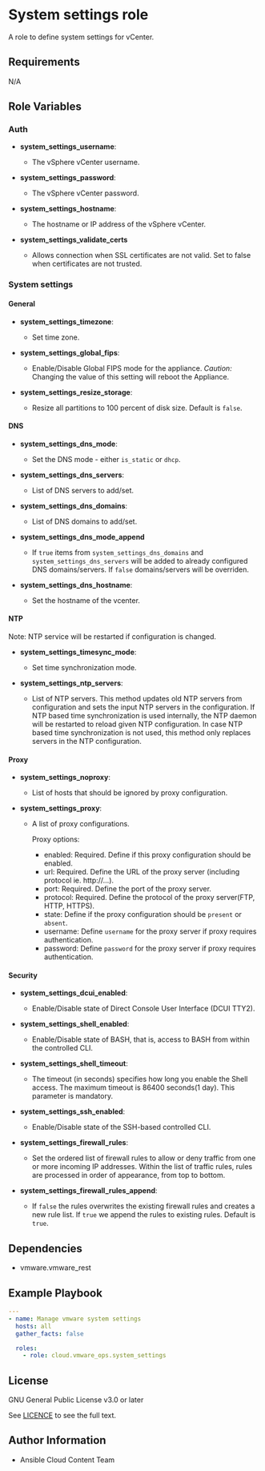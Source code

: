 # System settings role

A role to define system settings for vCenter.

## Requirements

N/A

## Role Variables
### Auth
- **system_settings_username**:
  - The vSphere vCenter username.

- **system_settings_password**:
  - The vSphere vCenter password.

- **system_settings_hostname**:
  - The hostname or IP address of the vSphere vCenter.

- **system_settings_validate_certs**
  - Allows connection when SSL certificates are not valid. Set to false when certificates are not trusted.

### System settings

#### General

- **system_settings_timezone**:
  - Set time zone.

- **system_settings_global_fips**:
  - Enable/Disable Global FIPS mode for the appliance. *Caution:* Changing the value of this setting will reboot the Appliance.

- **system_settings_resize_storage**:
  - Resize all partitions to 100 percent of disk size. Default is `false`.

#### DNS

- **system_settings_dns_mode**:
  - Set the DNS mode - either `is_static` or `dhcp`.

- **system_settings_dns_servers**:
  - List of DNS servers to add/set.

- **system_settings_dns_domains**:
  - List of DNS domains to add/set.

- **system_settings_dns_mode_append**
  - If `true` items from `system_settings_dns_domains` and `system_settings_dns_servers` will be added to already configured DNS domains/servers. If `false` domains/servers will be overriden.

- **system_settings_dns_hostname**:
  - Set the hostname of the vcenter.

#### NTP
Note: NTP service will be restarted if configuration is changed.

- **system_settings_timesync_mode**:
  - Set time synchronization mode.

- **system_settings_ntp_servers**:
  - List of NTP servers. This method updates old NTP servers from configuration and sets the input NTP servers in the configuration. If NTP based time synchronization is used internally, the NTP daemon will be restarted to reload given NTP configuration. In case NTP based time synchronization is not used, this method only replaces servers in the NTP configuration.

#### Proxy

- **system_settings_noproxy**:
  - List of hosts that should be ignored by proxy configuration.

- **system_settings_proxy**:
  - A list of proxy configurations.

    Proxy options:
    * enabled: Required. Define if this proxy configuration should be enabled.
    * url: Required. Define the URL of the proxy server (including protocol ie. http://...).
    * port: Required. Define the port of the proxy server.
    * protocol: Required. Define the protocol of the proxy server(FTP, HTTP, HTTPS).
    * state: Define if the proxy configuration should be `present` or `absent`.
    * username: Define `username` for the proxy server if proxy requires authentication.
    * password: Define `password` for the proxy server if proxy requires authentication.

#### Security
- **system_settings_dcui_enabled**:
  - Enable/Disable state of Direct Console User Interface (DCUI TTY2).

- **system_settings_shell_enabled**:
  - Enable/Disable state of BASH, that is, access to BASH from within the controlled CLI.

- **system_settings_shell_timeout**:
  - The timeout (in seconds) specifies how long you enable the Shell access. The maximum timeout is 86400 seconds(1 day). This parameter is mandatory.

- **system_settings_ssh_enabled**:
  - Enable/Disable state of the SSH-based controlled CLI.

- **system_settings_firewall_rules**:
  - Set the ordered list of firewall rules to allow or deny traffic from one or more incoming IP addresses. Within the list of traffic rules, rules are processed in order of appearance, from top to bottom.

- **system_settings_firewall_rules_append**:
  - If `false` the rules overwrites the existing firewall rules and creates a new rule list. If `true` we append the rules to existing rules. Default is `true`.

## Dependencies

- vmware.vmware_rest

## Example Playbook
```yaml
---
- name: Manage vmware system settings
  hosts: all
  gather_facts: false

  roles:
    - role: cloud.vmware_ops.system_settings
```
## License

GNU General Public License v3.0 or later

See [LICENCE](https://github.com/ansible-collections/cloud.aws_troubleshooting/blob/main/LICENSE) to see the full text.

## Author Information

- Ansible Cloud Content Team
